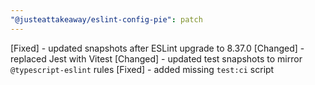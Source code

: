 ```yaml
---
"@justeattakeaway/eslint-config-pie": patch
---
```


[Fixed] - updated snapshots after ESLint upgrade to 8.37.0
[Changed] - replaced Jest with Vitest
[Changed] - updated test snapshots to mirror `@typescript-eslint` rules
[Fixed] - added missing `test:ci` script
